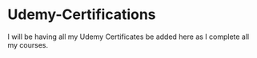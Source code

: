 # Udemy-Certifications
I will be having all my Udemy Certificates be added here as I complete all my courses.
